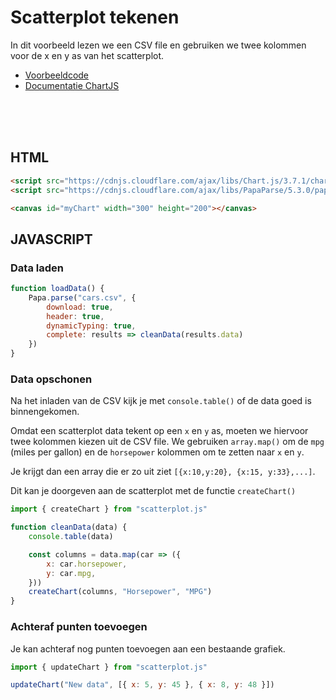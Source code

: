 # Scatterplot tekenen

In dit voorbeeld lezen we een CSV file en gebruiken we twee kolommen voor de x en y as van het scatterplot.

- [Voorbeeldcode](./scatterplot)
- [Documentatie ChartJS](https://www.chartjs.org/docs/latest/charts/scatter.html)

<br>
<br>
<br>

## HTML

```html
<script src="https://cdnjs.cloudflare.com/ajax/libs/Chart.js/3.7.1/chart.min.js"></script>
<script src="https://cdnjs.cloudflare.com/ajax/libs/PapaParse/5.3.0/papaparse.min.js"></script>

<canvas id="myChart" width="300" height="200"></canvas>
```

## JAVASCRIPT

### Data laden
```javascript
function loadData() {
    Papa.parse("cars.csv", {
        download: true,
        header: true,
        dynamicTyping: true,
        complete: results => cleanData(results.data)
    })
}
```

### Data opschonen

Na het inladen van de CSV kijk je met `console.table()` of de data goed is binnengekomen.

Omdat een scatterplot data tekent op een `x` en `y` as, moeten we hiervoor twee kolommen kiezen uit de CSV file. We gebruiken `array.map()` om de `mpg` (miles per gallon) en de `horsepower` kolommen om te zetten naar `x` en `y`.

Je krijgt dan een array die er zo uit ziet `[{x:10,y:20}, {x:15, y:33},...]`. 

Dit kan je doorgeven aan de scatterplot met de functie `createChart()`

```javascript
import { createChart } from "scatterplot.js"

function cleanData(data) {
    console.table(data)

    const columns = data.map(car => ({
        x: car.horsepower,
        y: car.mpg,
    }))
    createChart(columns, "Horsepower", "MPG")
}
```

### Achteraf punten toevoegen

Je kan achteraf nog punten toevoegen aan een bestaande grafiek.

```javascript
import { updateChart } from "scatterplot.js"

updateChart("New data", [{ x: 5, y: 45 }, { x: 8, y: 48 }])
```

<br>
<br>
<br>
